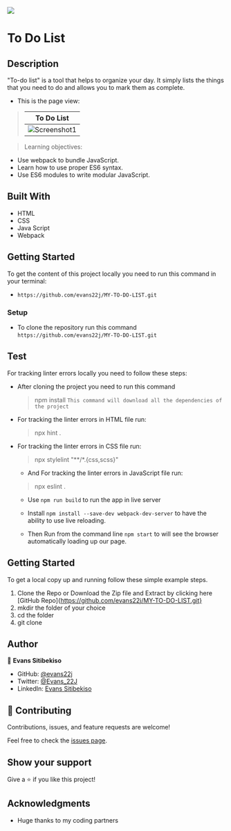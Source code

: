 ![](https://img.shields.io/badge/Microverse-blueviolet)

# To Do List


## Description


"To-do list" is a tool that helps to organize your day. It simply lists the things that you need to do and allows you to mark them as complete.


- This is the page view:

> | To Do List |
> |-------------------|
> | ![Screenshot1](https://user-images.githubusercontent.com/79058364/134364133-16b1160b-8975-4820-a3d7-ebe8acd72db0.png)| 


> Learning objectives: 

- Use webpack to bundle JavaScript.
- Learn how to use proper ES6 syntax.
- Use ES6 modules to write modular JavaScript.

## Built With

- HTML
- CSS
- Java Script
- Webpack


## Getting Started

To get the content of this project locally you need to run this command in your terminal:

  - `https://github.com/evans22j/MY-TO-DO-LIST.git`


### Setup

- To clone the repository run this command `https://github.com/evans22j/MY-TO-DO-LIST.git`

## Test

For tracking linter errors locally you need to follow these steps:

- After cloning the project you need to run this command
  > npm install
   `This command will download all the dependencies of the project`

- For tracking the linter errors in HTML file run:
  > npx hint .

- For tracking the linter errors in CSS file run:
  > npx stylelint "**/*.{css,scss}"

  - And For tracking the linter errors in JavaScript file run:
  > npx eslint .

  - Use `npm run build` to run the app in live server
  
  - Install `npm install --save-dev webpack-dev-server` to have the ability to use live reloading.
  
  - Then Run from the command line `npm start`  to will see the browser automatically loading up our page. 


## Getting Started

To get a local copy up and running follow these simple example steps.

1. Clone the Repo or Download the Zip file and Extract by clicking here [GitHub Repo]{https://github.com/evans22j/MY-TO-DO-LIST.git}
2. mkdir the folder of your choice
3. cd the folder 
4. git clone 


## Author

👤 **Evans Sitibekiso**

- GitHub: [@evans22j](https://github.com/evans22j)
- Twitter: [@Evans_22J](https://twitter.com/Evans_22J)
- LinkedIn: [Evans Sitibekiso](https://www.linkedin.com/in/evans-sitibekiso-a85753202/)



## 🤝 Contributing

Contributions, issues, and feature requests are welcome!

Feel free to check the [issues page](../../issues/).

## Show your support

Give a ⭐️ if you like this project!


## Acknowledgments
- Huge thanks to my coding partners